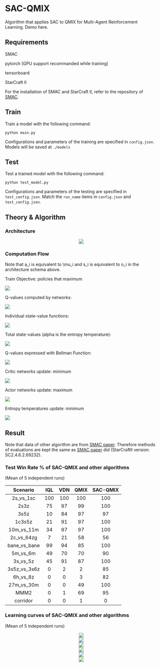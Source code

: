 
# SAC-QMIX

Algorithm that applies SAC to QMIX for Multi-Agent Reinforcement Learning. Demo here.

## Requirements

SMAC

pytorch (GPU support recommanded while training)

tensorboard

StarCraft II

For the installation of SMAC and StarCraft II, refer to the repository of [SMAC](https://github.com/oxwhirl/smac).

## Train

Train a model with the following command:

```shell
python main.py
```

Configurations and parameters of the training are specified in `config.json`. Models will be saved at `./models`

## Test

Test a trained model with the following command:

```shell
python test_model.py
```
Configurations and parameters of the testing are specified in `test_config.json`. Match the `run_name` items in `config.json` and `test_config.json`.

## Theory & Algorithm

### Architecture

<div align=center><img src = "https://github.com/FlickerNiko/SAC-QMIX/blob/master/SAC-QMIX.svg"/></div>

### Computation Flow

Note that a_i is equivalent to \mu_i and s_i is equivalent to o_i in the architecture schema above.

Train Objective: policies that maximum

<img src="https://github.com/FlickerNiko/SAC-QMIX/blob/master/formulas/formula1.png"/>

Q-values computed by networks: 

<img src="https://github.com/FlickerNiko/SAC-QMIX/blob/master/formulas/formula2.png"/>

Individual state-value functions: 

<img src="https://github.com/FlickerNiko/SAC-QMIX/blob/master/formulas/formula4.png"/>

Total state-values (alpha is the entropy temperature):

<img src="https://github.com/FlickerNiko/SAC-QMIX/blob/master/formulas/formula3.png"/>

Q-values expressed with Bellman Function: 

<img src="https://github.com/FlickerNiko/SAC-QMIX/blob/master/formulas/formula5.png"/>

Critic networks update: minimum

<img src="https://github.com/FlickerNiko/SAC-QMIX/blob/master/formulas/formula6.png"/>

Actor networks update: maximum

<img src="https://github.com/FlickerNiko/SAC-QMIX/blob/master/formulas/formula7.png"/>

Entropy temperatures update: minimum

<img src ="https://github.com/FlickerNiko/SAC-QMIX/blob/master/formulas/formula8.png"/>





## Result

Note that data of other algorithm are from [SMAC paper](https://github.com/oxwhirl/smac/releases/download/v1/smac_run_data.json). Therefore methods of evaluations are kept the same as [SMAC paper](https://arxiv.org/abs/1902.04043) did (StarCraftII version: SC2.4.6.2.69232). 

### Test Win Rate % of SAC-QMIX and other algorithms

(Mean of 5 independent runs)

<div align=center>
  
|  Scenario  | IQL | VDN | QMIX | SAC-QMIX |
|  :-------: | :-: | :-: | :--: | :------: |
|  2s_vs_1sc | 100 | 100 | 100  | 100 |
|  2s3z      | 75  | 97  | 99   | 100 |
|  3s5z      | 10  | 84  | 97   | 97  |
|  1c3s5z    | 21  | 91  | 97   | 100 |
| 10m_vs_11m | 34  | 97  | 97   | 100 |
| 2c_vs_64zg | 7   | 21  | 58   | 56  |
|bane_vs_bane| 99  | 94  | 85   | 100 |
|  5m_vs_6m  | 49  | 70  | 70   | 90  |
|  3s_vs_5z  | 45  | 91  | 87   | 100 |
|3s5z_vs_3s6z| 0   | 2   | 2    | 85  |
|  6h_vs_8z  | 0   | 0   | 3    | 82  |
| 27m_vs_30m | 0   | 0   | 49   | 100 |
|   MMM2     | 0   | 1   | 69   | 95  |
|  corridor  | 0   | 0   | 1    | 0   |
</div>

### Learning curves of SAC-QMIX and other algorithms

(Mean of 5 independent runs)

<div align=center><img src ="https://github.com/FlickerNiko/SAC-QMIX/blob/master/figures/5m_vs_6m_all.svg"/></div>
<div align=center><img src ="https://github.com/FlickerNiko/SAC-QMIX/blob/master/figures/27m_vs_30m_all.svg"/></div>
<div align=center><img src ="https://github.com/FlickerNiko/SAC-QMIX/blob/master/figures/2c_vs_64zg_all.svg"/></div>
<div align=center><img src ="https://github.com/FlickerNiko/SAC-QMIX/blob/master/figures/MMM2_all.svg"/></div>
<div align=center><img src ="https://github.com/FlickerNiko/SAC-QMIX/blob/master/figures/3s5z_vs_3s6z_all.svg"/></div>
<div align=center><img src ="https://github.com/FlickerNiko/SAC-QMIX/blob/master/figures/6h_vs_8z_all.svg"/></div>
